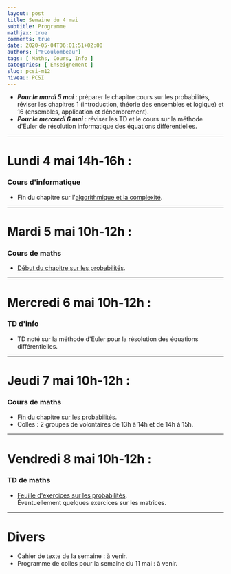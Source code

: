 ```yaml
---
layout: post
title: Semaine du 4 mai
subtitle: Programme
mathjax: true
comments: true
date: 2020-05-04T06:01:51+02:00
authors: ["FCoulombeau"]
tags: [ Maths, Cours, Info ]
categories: [ Enseignement ]
slug: pcsi-m12
niveau: PCSI
---
```


- **_Pour le mardi 5 mai_** : préparer le chapitre cours sur les probabilités, réviser les chapitres 1 (introduction, théorie des ensembles et logique) et 16 (ensembles, application et dénombrement).
- **_Pour le mercredi 6 mai_** : réviser les TD et le cours sur la méthode d'Euler de résolution informatique des équations différentielles.

---

# Lundi 4 mai 14h-16h :
### Cours d'informatique

- Fin du chapitre sur l'[algorithmique et la complexité](https://fcoulombeau.github.io/cours/PCSI-Info-30032020.pdf).  
  
---

# Mardi 5 mai 10h-12h :
### Cours de maths
- [Début du chapitre sur les probabilités](https://fcoulombeau.github.io/cours/PCSI-Cours-05052020.pdf).

---

# Mercredi 6 mai 10h-12h : 

### TD d'info

- TD noté sur la méthode d'Euler pour la résolution des équations différentielles. 
  

---

# Jeudi 7 mai 10h-12h : 
### Cours de maths

- [Fin du chapitre sur les probabilités](https://fcoulombeau.github.io/cours/PCSI-Cours-07052020.pdf).
- Colles : 2 groupes de volontaires de 13h à 14h et de 14h à 15h.

---

# Vendredi 8 mai 10h-12h : 
### TD de maths

- [Feuille d'exercices sur les probabilités](https://fcoulombeau.github.io/cours/PCSI-Exo-05052020.pdf).  
  Éventuellement quelques exercices sur les matrices.

---

# Divers

- Cahier de texte de la semaine : à venir.
- Programme de colles pour la semaine du 11 mai : à venir.